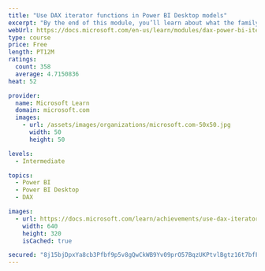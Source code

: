 ```yaml
---
title: "Use DAX iterator functions in Power BI Desktop models"
excerpt: "By the end of this module, you’ll learn about what the family of iterator functions can do and how to use them in your DAX calculations. Calculations will include custom summarizations, ranking, and concatenation."
webUrl: https://docs.microsoft.com/en-us/learn/modules/dax-power-bi-iterator-functions/
type: course
price: Free
length: PT12M
ratings:
  count: 358
  average: 4.7150836
heat: 52

provider:
  name: Microsoft Learn
  domain: microsoft.com
  images:
    - url: /assets/images/organizations/microsoft.com-50x50.jpg
      width: 50
      height: 50

levels:
  - Intermediate

topics:
  - Power BI
  - Power BI Desktop
  - DAX

images:
  - url: https://docs.microsoft.com/learn/achievements/use-dax-iterator-functions-power-bi-desktop-social.png
    width: 640
    height: 320
    isCached: true

secured: "8j15bjDpxYa8cb3Pfbf9p5v8gQwCkWB9Yv09prO57BqzUKPtvlBgtz16t7bfFbH1toxMVpjsiOVTpHvidUjOF0dMzCfMsSwBfjRlK8TcmhFxPRQGwBONAYvVuuDgcwrMoZ0+IR7QK44BgKHHoAfMhfCuUdPGYXDfrLC4Q8CGG8LOa5klQObaGE9i2yFaQcyWNOcCf8qSiQ8Tohcz5zigJN5dGGkwb/C8OLokw6Uud9lHKexw523fbjqxSUi+Wx7LuPnZduZo+hT+8qZCadPWQLiiM84W0zKrkkAZpZSf9knsJbwMBGPKer/UzG9COKofSO/ou2QPnsSDcyLa6uvpoIjvfTJGJlbfBEsyhYWzqw/RIsiCdjwXQX+kFHUbgWZl/ZcR0VeMaJatY/fC/e+LDOz1VYEiO5mEEXz651UzwL4=;fWUqe83NZF9GTMBktNdjGg=="
---
```


